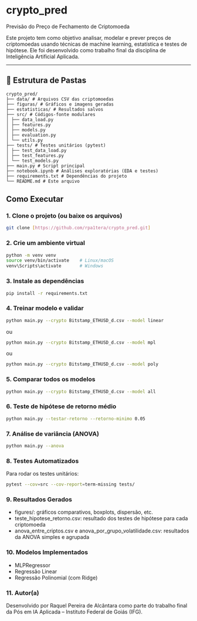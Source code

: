 # crypto_pred
Previsão do Preço de Fechamento de Criptomoeda

Este projeto tem como objetivo analisar, modelar e prever preços de criptomoedas usando técnicas de machine learning, estatística e testes de hipótese. Ele foi desenvolvido como trabalho final da disciplina de Inteligência Artificial Aplicada.

---

## 📁 Estrutura de Pastas

```shell
crypto_pred/
├── data/ # Arquivos CSV das criptomoedas
├── figuras/ # Gráficos e imagens geradas
├── estatisticas/ # Resultados salvos
├── src/ # Códigos-fonte modulares
│ ├── data_load.py
│ ├── features.py
│ ├── models.py
│ ├── evaluation.py
│ └── utils.py
├── tests/ # Testes unitários (pytest)
│ ├── test_data_load.py
│ ├── test_features.py
│ └── test_models.py
├── main.py # Script principal
├── notebook.ipynb # Análises exploratórias (EDA e testes)
├── requirements.txt # Dependências do projeto
└── README.md # Este arquivo
```

## Como Executar

### 1. Clone o projeto (ou baixe os arquivos)

```bash
git clone [https://github.com/rpa1tera/crypto_pred.git]
```

### 2. Crie um ambiente virtual
```bash
python -m venv venv
source venv/bin/activate    # Linux/macOS
venv\Scripts\activate       # Windows
```

### 3. Instale as dependências
```bash
pip install -r requirements.txt
```

### 4. Treinar modelo e validar

```bash
python main.py --crypto Bitstamp_ETHUSD_d.csv --model linear
```

ou

```bash
python main.py --crypto Bitstamp_ETHUSD_d.csv --model mpl
```

ou 

```bash
python main.py --crypto Bitstamp_ETHUSD_d.csv --model poly
```

### 5. Comparar todos os modelos

```bash
python main.py --crypto Bitstamp_ETHUSD_d.csv --model all
```

### 6. Teste de hipótese de retorno médio

```bash
python main.py --testar-retorno --retorno-minimo 0.05
```

### 7. Análise de variância (ANOVA)

```bash
python main.py --anova
```

### 8. Testes Automatizados

Para rodar os testes unitários: 

```bash
pytest --cov=src --cov-report=term-missing tests/
```

### 9. Resultados Gerados

- figures/: gráficos comparativos, boxplots, dispersão, etc.
- teste_hipotese_retorno.csv: resultado dos testes de hipótese para cada criptomoeda
- anova_entre_criptos.csv e anova_por_grupo_volatilidade.csv: resultados da ANOVA simples e agrupada

### 10. Modelos Implementados

- MLPRegressor
- Regressão Linear
- Regressão Polinomial (com Ridge)

### 11. Autor(a)

Desenvolvido por Raquel Pereira de Alcântara como parte do trabalho final da Pós em IA Aplicada – Instituto Federal de Goiás (IFG).


